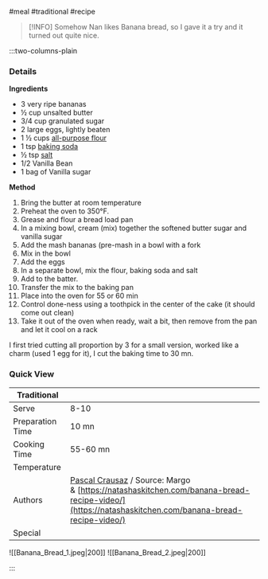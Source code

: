 #meal #traditional #recipe

> [!INFO]
> Somehow Nan likes Banana bread, so I gave it a try and it turned out quite nice.

:::two-columns-plain

### Details
**Ingredients**

- 3 very ripe bananas
- ½ cup unsalted butter
- 3/4 cup granulated sugar
- 2 large eggs, lightly beaten
- 1 ½ cups [all-purpose flour](https://amzn.to/2xcqg1a)
- 1 tsp [baking soda](https://amzn.to/2LSVphe)
- ½ tsp [salt](https://amzn.to/3jaUIzS)
- 1/2 Vanilla Bean
- 1 bag of Vanilla sugar


**Method**

1. Bring the butter at room temperature
2. Preheat the oven to 350°F.
3. Grease and flour a bread load pan 
4. In a mixing bowl, cream (mix) together the softened butter sugar and vanilla sugar
5. Add the mash bananas (pre-mash in a bowl with a fork
6. Mix in the bowl
7. Add the eggs
8. In a separate bowl, mix the flour, baking soda and salt
9. Add to the batter.
10. Transfer the mix to the baking pan
11. Place into the oven for 55 or 60 min
12. Control done-ness using a toothpick in the center of the cake (it should come out clean)
13. Take it out of the oven when ready, wait a bit, then remove from the pan and let it cool on a rack

  

I first tried cutting all proportion by 3 for a small version, worked like a charm (used 1 egg for it), I cut the baking time to 30 mn.





### Quick View
| Traditional      |                                                |
| ---------------- | ---------------------------------------------- |
| Serve            | 8-10                                           |
| Preparation Time | 10 mn                                          |
| Cooking Time     | 55-60 mn                                       |
| Temperature      |                                                |
| Authors          | [Pascal Crausaz](mailto:pascal@askpascal.com) / Source: Margo & [https://natashaskitchen.com/banana-bread-recipe-video/](https://natashaskitchen.com/banana-bread-recipe-video/) |
| Special          |                                                |

![[Banana_Bread_1.jpeg|200]]
![[Banana_Bread_2.jpeg|200]]

:::

